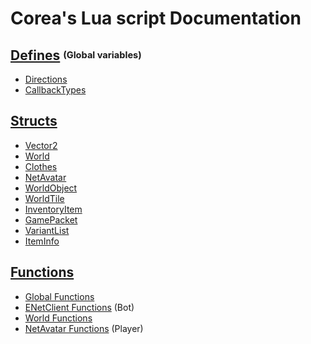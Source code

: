 # Corea's Lua script Documentation

## [Defines](Defines.md) <sup><sub>(Global variables)</sup></sub>
* [Directions](Defines.md#Directions)
* [CallbackTypes](Defines.md#CallbackTypes)

## [Structs](Structs.md)
* [Vector2](Structs.md#vector2)
* [World](Structs.md#World)
* [Clothes](Structs.md#Clothes)
* [NetAvatar](Structs.md#netavatar)
* [WorldObject](Structs.md#worldobject)
* [WorldTile](Structs.md#WorldTile)
* [InventoryItem](Structs.md#inventoryitem)
* [GamePacket](Structs.md#gamepacket)
* [VariantList](Structs.md#variantlist)
* [ItemInfo](Structs.md#iteminfo)

## [Functions](Functions.md)
* [Global Functions](Functions.md#Global-Functions)
* [ENetClient Functions](Functions.md#ENetClient-Functions) (Bot)
* [World Functions](Functions.md#World-Functions)
* [NetAvatar Functions](Functions.md#NetAvatar-Functions) (Player)
